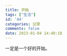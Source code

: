 ```yaml
---
title: 开始
tags: ["生活"]
id: '44'
categories: 记录
comments: false
date: 2023-01-04 14:40:18
---
```


一定是一个好的开始。
